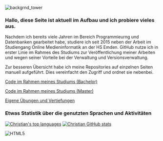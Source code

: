 ![backgrnd_tower](https://user-images.githubusercontent.com/32162305/178708403-5d86571a-e41c-4d8c-9ae2-b53d684c8125.jpg)

### Hallo, diese Seite ist aktuell im Aufbau und ich probiere vieles aus.

Nachdem ich bereits viele Jahren im Bereich Programmieurng und Datenbanken gearbeitet habe, studiere ich seit 2015 neben der Arbeit im Studiengang Online Medieninformatik an der HS Emden. GitHub nutze ich in erster Linie im Rahmes des Studiums zur Veröffentlichung meiner Arbeiten und wegen seiner Vorteile bei der
Verwaltung und Versionsverwaltung. 

Zur besseren Übersicht habe ich meine Repositories auf einzelnen Seiten manuell aufgeführt. Dies vereinfacht den Zugriff und ordnet sie nebenbei.

[Code im Rahmen meines Studiums (Bachelor)](https://github.com/ChristianKitte/ChristianKitte/blob/main/Bachelor-Modules.md)

[Code im Rahmen meines Studiums (Master)](https://github.com/ChristianKitte/ChristianKitte/blob/main/Master-Modules.md)

[Eigene Übungen und Vertiefungen](https://github.com/ChristianKitte/ChristianKitte/blob/main/Training.md)

### Etwas Statistik über die genutzten Sprachen und Aktivitäten

[![Christian's top languages](https://github-readme-stats.vercel.app/api/top-langs/?username=ChristianKitte&theme=aura&langs_count=10)](https://github.com/anuraghazra/github-readme-stats)
[![Christian GitHub stats](https://github-readme-stats.vercel.app/api?username=ChristianKitte&theme=aura)](https://github.com/anuraghazra/github-readme-stats)


![HTML5](https://img.shields.io/badge/-HTML5-000000?style=flat&logo=html5&logoColor=ffffff&labelColor=E34F26)
